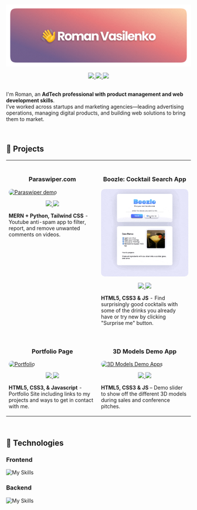 [![Roman's GitHub Banner](./assets/github-header.png)](https://romanvasilenko.co/)

<section align="center">
    <a href="https://twitter.com/romanvasilenko_" target="_blank">
        <img src="https://img.shields.io/badge/Twitter-1DA1F2?style=for-the-badge&logo=twitter&logoColor=white"/>
    </a>
    <a href="https://www.linkedin.com/in/roman--vasilenko/" target="_blank">
        <img src="https://img.shields.io/badge/LinkedIn-0077B5?style=for-the-badge&logo=linkedin&logoColor=white"/>
    </a>
    <a href="" target="_blank">
        <img src="https://komarev.com/ghpvc/?username=roman-vasi1enko&style=for-the-badge"/>
    </a>
</section>

<br>

I'm Roman, an **AdTech professional with product management and web development skills**.  
I’ve worked across startups and marketing agencies—leading advertising operations, managing digital products, and building web solutions to bring them to market.

<br>

## 🚀 Projects

<table>
  <tr>
  <td width="50%" valign="top">
    <br>
      <h3 align="center">Paraswiper.com</h3>
        <a target="_blank" href="https://github.com/roman-vasi1enko/paraswiper">
          <img src="assets/paraswiper-demo.gif" width="100%" alt="Paraswiper demo" style="border-radius:10px"/>
        </a>
        <br />
        <p align="center">
        <a href="https://github.com/roman-vasi1enko/paraswiper" target="_blank">
        <img src="https://img.shields.io/static/v1?label=|&message=REPO&color=23555f&style=plastic&logo=github&logo-color=white"/>
      </a>
      <a href="https://paraswiper.com/" target="_blank">
        <img src="https://img.shields.io/static/v1?label=|&message=WEBSITE&color=cdf998&style=plastic&logo=react&logo-color=white"/>
      </a>
      </p>
        <p><strong>MERN + Python, Tailwind CSS</strong> - Youtube anti-spam app to filter, report, and remove unwanted comments on videos.</p>
    </td>
    <td width="50%" valign="top">
    <br>
      <h3 align="center">Boozle: Cocktail Search App</h3>
      <a target="_blank" href="https://github.com/roman-vasi1enko/api-app-boozle">
            <img src="assets/boozle.gif" width="100%"  alt="Rigley 2" style="border-radius:10px"/>
        </a>
        <br />
        <p align="center">
  <a href="https://github.com/roman-vasi1enko/api-app-boozle" target="_blank">
    <img src="https://img.shields.io/static/v1?label=|&message=REPO&color=23555f&style=plastic&logo=github&logo-color=white"/>
  </a>
  <a href="https://boozle.netlify.app/" target="_blank">
    <img src="https://img.shields.io/static/v1?label=|&message=WEBSITE&color=cdf998&style=plastic&logo=javascript&logo-color=white"/>
  </a>
      </p>
        <p><strong>HTML5, CSS3 & JS</strong> - Find surprisingly good cocktails with some of the drinks you already have or try new by clicking "Surprise me" button.</p>
    </td>
  </tr>

  <tr>
  <td width="50%" valign="top">
    <br>
      <h3 align="center">Portfolio Page</h3>
        <a target="_blank" href="https://github.com/roman-vasi1enko/portfolio-website">
          <img src="assets/romanvasilenkoco.gif" width="100%" alt="Portfolio" style="border-radius:10px"/>
        </a>
      <br />
        <p align="center">
  <a href="https://github.com/roman-vasi1enko/portfolio-website" target="_blank">
    <img src="https://img.shields.io/static/v1?label=|&message=REPO&color=23555f&style=plastic&logo=github&logo-color=white"/>
  </a>
  <a href="https://romanvasilenko.co/" target="_blank">
    <img src="https://img.shields.io/static/v1?label=|&message=WEBSITE&color=cdf998&style=plastic&logo=css3&logo-color=white"/>
  </a>
      </p>
        <p><strong>HTML5, CSS3, & Javascript</strong> - Portfolio Site including links to my projects and ways to get in contact with me.</p>
    </td>
    <td width="50%" valign="top">
    <br>
      <h3 align="center">3D Models Demo App</h3>
        <a target="_blgank" href="https://github.com/roman-vasi1enko/3d-models-demo-app">
            <img src="assets/3dmodels2.gif" width="100%" alt="3D Models Demo Apps" style="border-radius:10px"/>
        </a>
        <br />
        <p align="center">
  <a href="https://github.com/roman-vasi1enko/3d-models-demo-app" target="_blank">
    <img src="https://img.shields.io/static/v1?label=|&message=REPO&color=23555f&style=plastic&logo=github&logo-color=white"/>
  </a>  
  <a href="https://modelsdemo.netlify.app/" target="_blank">
    <img src="https://img.shields.io/static/v1?label=|&message=WEBSITE&color=cdf998&style=plastic&logo=javascript&logo-color=white"/>
  </a>
      </p>
        <p><strong>HTML5, CSS3 & JS</strong> – Demo slider to show off the different 3D models during sales and conference pitches.</p>
    </td>
  </tr>
</table>

<br>

## 💼  Technologies
### Frontend
![My Skills](https://skillicons.dev/icons?i=html,css,js,react)

### Backend
![My Skills](https://skillicons.dev/icons?i=nodejs,mongodb,git)
